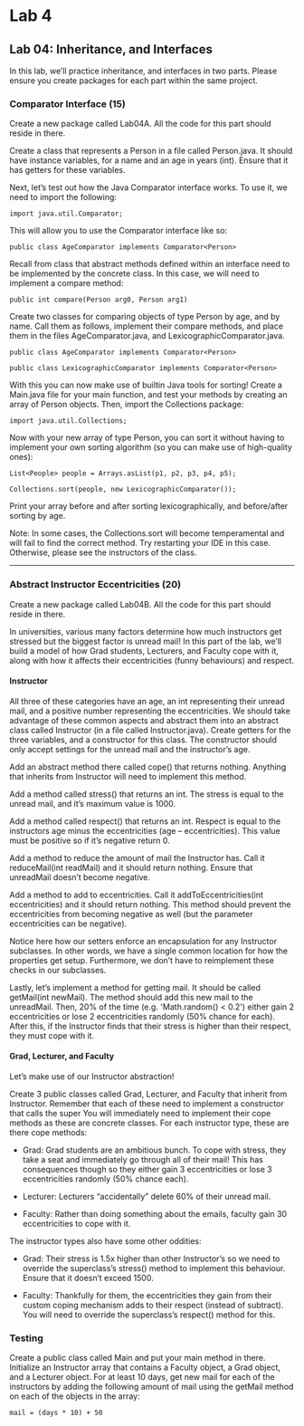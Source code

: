 # Lab 4

## Lab 04: Inheritance, and Interfaces

In this lab, we’ll practice inheritance, and interfaces in two parts. Please ensure you create packages for each part within the same project.

### Comparator Interface (15)

Create a new package called Lab04A. All the code for this part should reside in there.

Create a class that represents a Person in a file called Person.java. It should have instance variables, for a name and an age in years (int). Ensure that it has getters for these variables.

Next, let’s test out how the Java Comparator interface works. To use it, we need to import the following:

`import java.util.Comparator;`

This will allow you to use the Comparator interface like so:

`public class AgeComparator implements Comparator<Person>`

Recall from class that abstract methods defined within an interface need to be implemented by the concrete class. In this case, we will need to implement a compare method:

`public int compare(Person arg0, Person arg1)`

Create two classes for comparing objects of type Person by age, and by name. Call them as follows, implement their compare methods, and place them in the files AgeComparator.java, and LexicographicComparator.java.

`public class AgeComparator implements Comparator<Person>`

`public class LexicographicComparator implements Comparator<Person>`

With this you can now make use of builtin Java tools for sorting! Create a Main.java file for your main function, and test your methods by creating an array of Person objects. Then, import the Collections package:

`import java.util.Collections;`

Now with your new array of type Person, you can sort it without having to implement your own sorting algorithm (so you can make use of high-quality ones):

`List<People> people = Arrays.asList(p1, p2, p3, p4, p5);`

`Collections.sort(people, new LexicographicComparator());`

Print your array before and after sorting lexicographically, and before/after sorting by age.

Note: In some cases, the Collections.sort will become temperamental and will fail to find the correct
method. Try restarting your IDE in this case. Otherwise, please see the instructors of the class.


---


### Abstract Instructor Eccentricities (20)

Create a new package called Lab04B. All the code for this part should reside in there.

In universities, various many factors determine how much instructors get stressed but the biggest factor is unread mail! In this part of the lab, we’ll build a model of how Grad students, Lecturers, and Faculty cope with it, along with how it affects their eccentricities (funny behaviours) and respect.

#### Instructor

All three of these categories have an age, an int representing their unread mail, and a positive number representing the eccentricities. We should take advantage of these common aspects and abstract them into an abstract class called Instructor (in a file called Instructor.java). Create getters for the three variables, and a constructor for this class. The constructor should only accept settings for the unread mail and the instructor’s age.

Add an abstract method there called cope() that returns nothing. Anything that inherits from Instructor will need to implement this method.

Add a method called stress() that returns an int. The stress is equal to the unread mail, and it’s maximum value is 1000.

Add a method called respect() that returns an int. Respect is equal to the instructors age minus the eccentricities (age – eccentricities). This value must be positive so if it’s negative return 0.

Add a method to reduce the amount of mail the Instructor has. Call it reduceMail(int readMail) and it should return nothing. Ensure that unreadMail doesn’t become negative.

Add a method to add to eccentricities. Call it addToEccentricities(int eccentricities) and it should return nothing. This method should prevent the eccentricities from becoming negative as well (but the parameter eccentricities can be negative).

Notice here how our setters enforce an encapsulation for any Instructor subclasses. In other words, we have a single common location for how the properties get setup. Furthermore, we don’t have to reimplement these checks in our subclasses.

Lastly, let’s implement a method for getting mail. It should be called getMail(int newMail). The method should add this new mail to the unreadMail. Then, 20% of the time (e.g. 'Math.random() < 0.2') either gain 2 eccentricities or lose 2 eccentricities randomly (50% chance for each). After this, if the Instructor finds that their stress is higher than their respect, they must cope with it.


#### Grad, Lecturer, and Faculty

Let’s make use of our Instructor abstraction!

Create 3 public classes called Grad, Lecturer, and Faculty that inherit from Instructor. Remember that each of these need to implement a constructor that calls the super You will immediately need to implement their cope methods as these are concrete classes. For each instructor type, these are there cope methods:

- Grad: Grad students are an ambitious bunch. To cope with stress, they take a seat and immediately go through all of their mail! This has consequences though so they either gain 3 eccentricities or lose 3 eccentricities randomly (50% chance each).

- Lecturer: Lecturers “accidentally” delete 60% of their unread mail.

- Faculty: Rather than doing something about the emails, faculty gain 30 eccentricities to cope with it.


The instructor types also have some other oddities:

- Grad: Their stress is 1.5x higher than other Instructor’s so we need to override the superclass’s stress() method to implement this behaviour. Ensure that it doesn’t exceed 1500.

- Faculty: Thankfully for them, the eccentricities they gain from their custom coping mechanism adds to their respect (instead of subtract). You will need to override the superclass’s respect() method for this.

### Testing


Create a public class called Main and put your main method in there. Initialize an Instructor array that contains a Faculty object, a Grad object, and a Lecturer object. For at least 10 days, get new mail for each of the instructors by adding the following amount of mail using the getMail method on each of the objects in the array:

`mail = (days * 10) + 50`
